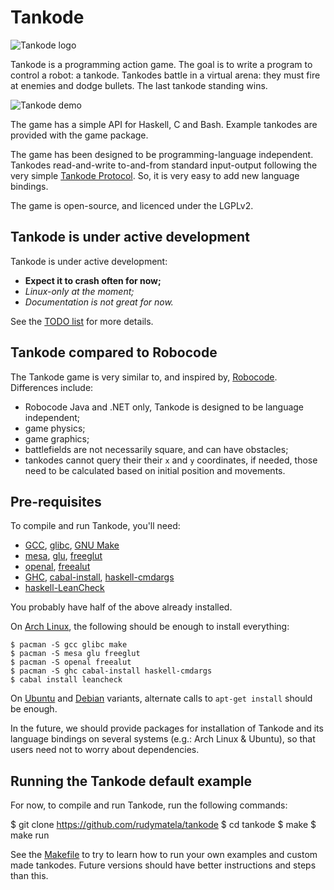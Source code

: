 Tankode
=======

![Tankode logo](https://github.com/rudymatela/tankode/releases/download/v0.0.1/tankode-logo-colour-400px.png)

Tankode is a programming action game.  The goal is to write a program to
control a robot: a tankode.  Tankodes battle in a virtual arena: they must fire
at enemies and dodge bullets.  The last tankode standing wins.

![Tankode demo](https://github.com/rudymatela/tankode/releases/download/v0.0.1/tankode-400x200.gif)

The game has a simple API for Haskell, C and Bash.  Example tankodes are
provided with the game package.

The game has been designed to be programming-language independent.  Tankodes
read-and-write to-and-from standard input-output following the very simple
[Tankode Protocol].  So, it is very easy to add new language bindings.

The game is open-source, and licenced under the LGPLv2.


Tankode is under active development
-----------------------------------

Tankode is under active development:

* __Expect it to crash often for now;__
* _Linux-only at the moment;_
* _Documentation is not great for now._

See the [TODO list] for more details.


Tankode compared to Robocode
----------------------------

The Tankode game is very similar to, and inspired by, [Robocode].
Differences include:

* Robocode Java and .NET only, Tankode is designed to be language independent;
* game physics;
* game graphics;
* battlefields are not necessarily square, and can have obstacles;
* tankodes cannot query their their `x` and `y` coordinates,
  if needed, those need to be calculated based on initial position and movements.


Pre-requisites
--------------

To compile and run Tankode, you'll need:

* [GCC], [glibc], [GNU Make]
* [mesa], [glu], [freeglut]
* [openal], [freealut]
* [GHC], [cabal-install], [haskell-cmdargs]
* [haskell-LeanCheck]

You probably have half of the above already installed.

On [Arch Linux], the following should be enough to install everything:

	$ pacman -S gcc glibc make
	$ pacman -S mesa glu freeglut
	$ pacman -S openal freealut
	$ pacman -S ghc cabal-install haskell-cmdargs
	$ cabal install leancheck

On [Ubuntu] and [Debian] variants, alternate calls to `apt-get install` should be
enough.

In the future, we should provide packages for installation of Tankode and its
language bindings on several systems (e.g.: Arch Linux & Ubuntu), so that users
need not to worry about dependencies.


Running the Tankode default example
-----------------------------------

For now, to compile and run Tankode, run the following commands:

$ git clone https://github.com/rudymatela/tankode
$ cd tankode
$ make
$ make run

See the [Makefile] to try to learn how to run your own examples and custom made
tankodes.  Future versions should have better instructions and steps than this.



[Tankode Protocol]: doc/tankode-protocol.md
[Tankode Display Protocol]: doc/tankode-display-protocol.md
[TODO list]: TODO.md
[Makefile]: Makefile

[Arch Linux]:        https://archlinux.org
[Ubuntu]:            https://ubuntu.com
[Debian]:            https://debian.org
[GCC]:               https://gcc.gnu.org/
[glibc]:             https://www.gnu.org/software/libc/
[GNU Make]:          https://www.gnu.org/software/make/
[mesa]:              https://mesa3d.org/
[glu]:               http://freeglut.sourceforge.net/
[freeglut]:          http://freeglut.sourceforge.net/
[openal]:            https://openal.org
[freealut]:          https://github.com/vancegroup/freealut
[GHC]:               https://www.haskell.org/ghc/
[cabal-install]:     https://www.haskell.org/cabal/
[haskell-cmdargs]:   https://hackage.haskell.org/package/cmdargs
[haskell-LeanCheck]: https://hackage.haskell.org/package/leancheck

[Robocode]: http://robocode.sourceforge.net/
